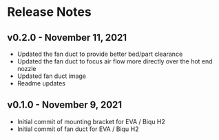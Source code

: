 # Release Notes

## v0.2.0 - November 11, 2021
* Updated the fan duct to provide better bed/part clearance
* Updated the fan duct to focus air flow more directly over the hot end nozzle
* Updated fan duct image
* Readme updates

## v0.1.0 - November 9, 2021
* Initial commit of mounting bracket for EVA / Biqu H2
* Initial commit of fan duct for EVA / Biqu H2
